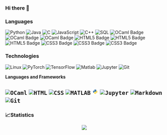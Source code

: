 ### Hi there 👋

### Languages

![Python](https://img.shields.io/badge/-Python-000?&logo=Python)
![Java](https://img.shields.io/badge/-Java-000?&logo=Java&logoColor=007396)
![C](https://img.shields.io/badge/-C-000?&logo=C)
![JavaScript](https://img.shields.io/badge/-JavaScript-000?&logo=JavaScript)
![C++](https://img.shields.io/badge/-C++-000?&logo=c%2b%2b&logoColor=00599C)
![SQL](https://img.shields.io/badge/-SQL-000?&logo=MySQL)
![OCaml Badge](https://img.shields.io/badge/OCaml-EC6813?logo=ocaml&logoColor=fff&style=flat)
![OCaml Badge](https://img.shields.io/badge/OCaml-EC6813?logo=ocaml&logoColor=fff&style=flat-square)
![OCaml Badge](https://img.shields.io/badge/OCaml-EC6813?logo=ocaml&logoColor=fff&style=plastic)
![HTML5 Badge](https://img.shields.io/badge/HTML5-E34F26?logo=html5&logoColor=fff&style=flat)
![HTML5 Badge](https://img.shields.io/badge/HTML5-E34F26?logo=html5&logoColor=fff&style=flat-square)
![HTML5 Badge](https://img.shields.io/badge/HTML5-E34F26?logo=html5&logoColor=fff&style=plastic)
![CSS3 Badge](https://img.shields.io/badge/CSS3-1572B6?logo=css3&logoColor=fff&style=flat)
![CSS3 Badge](https://img.shields.io/badge/CSS3-1572B6?logo=css3&logoColor=fff&style=flat-square)
![CSS3 Badge](https://img.shields.io/badge/CSS3-1572B6?logo=css3&logoColor=fff&style=plastic)
### Technologies

![Linux](https://img.shields.io/badge/-Linux-000?&logo=Linux)
![PyTorch](https://img.shields.io/badge/-PyTorch-000?&logo=PyTorch)
![TensorFlow](https://img.shields.io/badge/-TensorFlow-000?&logo=TensorFlow)
![Matlab](https://img.icons8.com/fluency/48/000000/matlab.png)
![Jupyter](https://user-images.githubusercontent.com/51937841/209330491-89c59d45-d0ef-4caf-aae6-f08bfdee4794.png)
![Git](https://user-images.githubusercontent.com/51937841/209330070-70698d31-dc41-4bf2-993b-82b09234320b.png)

**Languages and Frameworks**

<code><img height="20" src="https://ocaml.org/logo.svg" alt="OCaml" title="OCaml"></code>
<code><img height="20" src="https://img.icons8.com/color/48/000000/html-5--v1.png" alt="HTML" title="HTML"></code>
<code><img height="20" src="https://img.icons8.com/dusk/64/000000/css3.png" alt="CSS" title="CSS"></code>
<code><img height="20" src="https://img.icons8.com/fluency/48/000000/matlab.png" alt="MATLAB" title="MATLAB"></code>
<code><img height="20" src="https://raw.githubusercontent.com/github/explore/80688e429a7d4ef2fca1e82350fe8e3517d3494d/topics/python/python.png" alt="Python" title="Python"></code>
<code><img height="20" src="https://user-images.githubusercontent.com/51937841/209330491-89c59d45-d0ef-4caf-aae6-f08bfdee4794.png" alt="Jupyter" title="Jupyter"></code>
<code><img height="20" src="https://user-images.githubusercontent.com/51937841/209326627-dae28557-5c22-4c86-9b62-1d4bfa426713.png" alt="Markdown" title="Markdown"></code>
<code><img height="20" src="https://user-images.githubusercontent.com/51937841/209330070-70698d31-dc41-4bf2-993b-82b09234320b.png" alt="Git" title="Git"></code>
<br>
---

### 📈Statistics

<div align="center">
    <span>&emsp;&emsp;</span>
    <img height="170px" src="https://github-readme-stats.vercel.app/api?username=TItygrosminet" />
    <span>&emsp;&emsp;</span>
</div>
